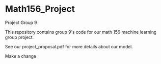 # Math156_Project
 Project Group 9

This repository contains group 9's code for our math 156 machine learning group project.

See our project_proposal.pdf for more details about our model.

Make a change
